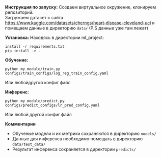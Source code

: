 **Инструкция по запуску:**
Создаем виртуальное окружение, клонируем репозиторий.  
Загружаем датасет с сайта https://www.kaggle.com/datasets/cherngs/heart-disease-cleveland-uci и помещаем данные в директорию ```data/```
(P.S данные уже там лежат)

**Установка:**
Находясь в директории ml_project:
```
install -r requirements.txt
pip install -e .
```

**Обучение:**
```
python my_module/train.py configs/train_configs/log_reg_train_config.yaml 
```
Или любойдругой конфиг файл

**Инференс:**
```
python my_module/predict.py configs/predict_configs/lr_pred_config.yaml 
```
Или любой другой конфиг файл

**Комментарии**
* Обученые модели и их метрики сохраняются в директорию ```models/``` 
* Данные для инференса необходимо помещать в директорию ```data/test_data/```
* Результат инференса сохраняется в директории ```predicts/```
